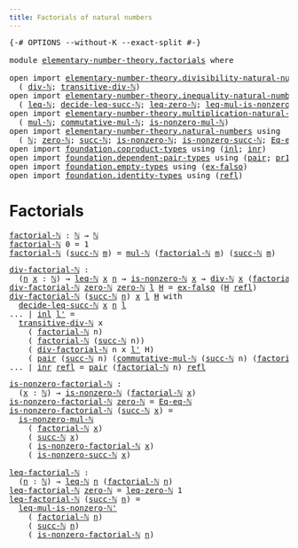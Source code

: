```yaml
---
title: Factorials of natural numbers
---
```


<pre class="Agda"><a id="55" class="Symbol">{-#</a> <a id="59" class="Keyword">OPTIONS</a> <a id="67" class="Pragma">--without-K</a> <a id="79" class="Pragma">--exact-split</a> <a id="93" class="Symbol">#-}</a>

<a id="98" class="Keyword">module</a> <a id="105" href="elementary-number-theory.factorials.html" class="Module">elementary-number-theory.factorials</a> <a id="141" class="Keyword">where</a>

<a id="148" class="Keyword">open</a> <a id="153" class="Keyword">import</a> <a id="160" href="elementary-number-theory.divisibility-natural-numbers.html" class="Module">elementary-number-theory.divisibility-natural-numbers</a> <a id="214" class="Keyword">using</a>
  <a id="222" class="Symbol">(</a> <a id="224" href="elementary-number-theory.divisibility-natural-numbers.html#1608" class="Function">div-ℕ</a><a id="229" class="Symbol">;</a> <a id="231" href="elementary-number-theory.divisibility-natural-numbers.html#5591" class="Function">transitive-div-ℕ</a><a id="247" class="Symbol">)</a>
<a id="249" class="Keyword">open</a> <a id="254" class="Keyword">import</a> <a id="261" href="elementary-number-theory.inequality-natural-numbers.html" class="Module">elementary-number-theory.inequality-natural-numbers</a> <a id="313" class="Keyword">using</a>
  <a id="321" class="Symbol">(</a> <a id="323" href="elementary-number-theory.inequality-natural-numbers.html#1662" class="Function">leq-ℕ</a><a id="328" class="Symbol">;</a> <a id="330" href="elementary-number-theory.inequality-natural-numbers.html#3626" class="Function">decide-leq-succ-ℕ</a><a id="347" class="Symbol">;</a> <a id="349" href="elementary-number-theory.inequality-natural-numbers.html#2294" class="Function">leq-zero-ℕ</a><a id="359" class="Symbol">;</a> <a id="361" href="elementary-number-theory.inequality-natural-numbers.html#7937" class="Function">leq-mul-is-nonzero-ℕ&#39;</a><a id="382" class="Symbol">)</a>
<a id="384" class="Keyword">open</a> <a id="389" class="Keyword">import</a> <a id="396" href="elementary-number-theory.multiplication-natural-numbers.html" class="Module">elementary-number-theory.multiplication-natural-numbers</a> <a id="452" class="Keyword">using</a>
  <a id="460" class="Symbol">(</a> <a id="462" href="elementary-number-theory.multiplication-natural-numbers.html#1286" class="Function">mul-ℕ</a><a id="467" class="Symbol">;</a> <a id="469" href="elementary-number-theory.multiplication-natural-numbers.html#3073" class="Function">commutative-mul-ℕ</a><a id="486" class="Symbol">;</a> <a id="488" href="elementary-number-theory.multiplication-natural-numbers.html#6489" class="Function">is-nonzero-mul-ℕ</a><a id="504" class="Symbol">)</a>
<a id="506" class="Keyword">open</a> <a id="511" class="Keyword">import</a> <a id="518" href="elementary-number-theory.natural-numbers.html" class="Module">elementary-number-theory.natural-numbers</a> <a id="559" class="Keyword">using</a>
  <a id="567" class="Symbol">(</a> <a id="569" href="elementary-number-theory.natural-numbers.html#1530" class="Datatype">ℕ</a><a id="570" class="Symbol">;</a> <a id="572" href="elementary-number-theory.natural-numbers.html#1551" class="InductiveConstructor">zero-ℕ</a><a id="578" class="Symbol">;</a> <a id="580" href="elementary-number-theory.natural-numbers.html#1564" class="InductiveConstructor">succ-ℕ</a><a id="586" class="Symbol">;</a> <a id="588" href="elementary-number-theory.natural-numbers.html#2011" class="Function">is-nonzero-ℕ</a><a id="600" class="Symbol">;</a> <a id="602" href="elementary-number-theory.natural-numbers.html#2875" class="Function">is-nonzero-succ-ℕ</a><a id="619" class="Symbol">;</a> <a id="621" href="elementary-number-theory.natural-numbers.html#4153" class="Function">Eq-eq-ℕ</a><a id="628" class="Symbol">)</a>
<a id="630" class="Keyword">open</a> <a id="635" class="Keyword">import</a> <a id="642" href="foundation.coproduct-types.html" class="Module">foundation.coproduct-types</a> <a id="669" class="Keyword">using</a> <a id="675" class="Symbol">(</a><a id="676" href="foundation.coproduct-types.html#1250" class="InductiveConstructor">inl</a><a id="679" class="Symbol">;</a> <a id="681" href="foundation.coproduct-types.html#1268" class="InductiveConstructor">inr</a><a id="684" class="Symbol">)</a>
<a id="686" class="Keyword">open</a> <a id="691" class="Keyword">import</a> <a id="698" href="foundation.dependent-pair-types.html" class="Module">foundation.dependent-pair-types</a> <a id="730" class="Keyword">using</a> <a id="736" class="Symbol">(</a><a id="737" href="foundation-core.dependent-pair-types.html#588" class="InductiveConstructor">pair</a><a id="741" class="Symbol">;</a> <a id="743" href="foundation-core.dependent-pair-types.html#605" class="Field">pr1</a><a id="746" class="Symbol">;</a> <a id="748" href="foundation-core.dependent-pair-types.html#617" class="Field">pr2</a><a id="751" class="Symbol">)</a>
<a id="753" class="Keyword">open</a> <a id="758" class="Keyword">import</a> <a id="765" href="foundation.empty-types.html" class="Module">foundation.empty-types</a> <a id="788" class="Keyword">using</a> <a id="794" class="Symbol">(</a><a id="795" href="foundation-core.empty-types.html#1160" class="Function">ex-falso</a><a id="803" class="Symbol">)</a>
<a id="805" class="Keyword">open</a> <a id="810" class="Keyword">import</a> <a id="817" href="foundation.identity-types.html" class="Module">foundation.identity-types</a> <a id="843" class="Keyword">using</a> <a id="849" class="Symbol">(</a><a id="850" href="foundation-core.identity-types.html#1820" class="InductiveConstructor">refl</a><a id="854" class="Symbol">)</a>
</pre>
# Factorials

<pre class="Agda"><a id="factorial-ℕ"></a><a id="883" href="elementary-number-theory.factorials.html#883" class="Function">factorial-ℕ</a> <a id="895" class="Symbol">:</a> <a id="897" href="elementary-number-theory.natural-numbers.html#1530" class="Datatype">ℕ</a> <a id="899" class="Symbol">→</a> <a id="901" href="elementary-number-theory.natural-numbers.html#1530" class="Datatype">ℕ</a>
<a id="903" href="elementary-number-theory.factorials.html#883" class="Function">factorial-ℕ</a> <a id="915" class="Number">0</a> <a id="917" class="Symbol">=</a> <a id="919" class="Number">1</a>
<a id="921" href="elementary-number-theory.factorials.html#883" class="Function">factorial-ℕ</a> <a id="933" class="Symbol">(</a><a id="934" href="elementary-number-theory.natural-numbers.html#1564" class="InductiveConstructor">succ-ℕ</a> <a id="941" href="elementary-number-theory.factorials.html#941" class="Bound">m</a><a id="942" class="Symbol">)</a> <a id="944" class="Symbol">=</a> <a id="946" href="elementary-number-theory.multiplication-natural-numbers.html#1286" class="Function">mul-ℕ</a> <a id="952" class="Symbol">(</a><a id="953" href="elementary-number-theory.factorials.html#883" class="Function">factorial-ℕ</a> <a id="965" href="elementary-number-theory.factorials.html#941" class="Bound">m</a><a id="966" class="Symbol">)</a> <a id="968" class="Symbol">(</a><a id="969" href="elementary-number-theory.natural-numbers.html#1564" class="InductiveConstructor">succ-ℕ</a> <a id="976" href="elementary-number-theory.factorials.html#941" class="Bound">m</a><a id="977" class="Symbol">)</a>
</pre>
<pre class="Agda"><a id="div-factorial-ℕ"></a><a id="992" href="elementary-number-theory.factorials.html#992" class="Function">div-factorial-ℕ</a> <a id="1008" class="Symbol">:</a>
  <a id="1012" class="Symbol">(</a><a id="1013" href="elementary-number-theory.factorials.html#1013" class="Bound">n</a> <a id="1015" href="elementary-number-theory.factorials.html#1015" class="Bound">x</a> <a id="1017" class="Symbol">:</a> <a id="1019" href="elementary-number-theory.natural-numbers.html#1530" class="Datatype">ℕ</a><a id="1020" class="Symbol">)</a> <a id="1022" class="Symbol">→</a> <a id="1024" href="elementary-number-theory.inequality-natural-numbers.html#1662" class="Function">leq-ℕ</a> <a id="1030" href="elementary-number-theory.factorials.html#1015" class="Bound">x</a> <a id="1032" href="elementary-number-theory.factorials.html#1013" class="Bound">n</a> <a id="1034" class="Symbol">→</a> <a id="1036" href="elementary-number-theory.natural-numbers.html#2011" class="Function">is-nonzero-ℕ</a> <a id="1049" href="elementary-number-theory.factorials.html#1015" class="Bound">x</a> <a id="1051" class="Symbol">→</a> <a id="1053" href="elementary-number-theory.divisibility-natural-numbers.html#1608" class="Function">div-ℕ</a> <a id="1059" href="elementary-number-theory.factorials.html#1015" class="Bound">x</a> <a id="1061" class="Symbol">(</a><a id="1062" href="elementary-number-theory.factorials.html#883" class="Function">factorial-ℕ</a> <a id="1074" href="elementary-number-theory.factorials.html#1013" class="Bound">n</a><a id="1075" class="Symbol">)</a>
<a id="1077" href="elementary-number-theory.factorials.html#992" class="Function">div-factorial-ℕ</a> <a id="1093" href="elementary-number-theory.natural-numbers.html#1551" class="InductiveConstructor">zero-ℕ</a> <a id="1100" href="elementary-number-theory.natural-numbers.html#1551" class="InductiveConstructor">zero-ℕ</a> <a id="1107" href="elementary-number-theory.factorials.html#1107" class="Bound">l</a> <a id="1109" href="elementary-number-theory.factorials.html#1109" class="Bound">H</a> <a id="1111" class="Symbol">=</a> <a id="1113" href="foundation-core.empty-types.html#1160" class="Function">ex-falso</a> <a id="1122" class="Symbol">(</a><a id="1123" href="elementary-number-theory.factorials.html#1109" class="Bound">H</a> <a id="1125" href="foundation-core.identity-types.html#1820" class="InductiveConstructor">refl</a><a id="1129" class="Symbol">)</a>
<a id="1131" href="elementary-number-theory.factorials.html#992" class="Function">div-factorial-ℕ</a> <a id="1147" class="Symbol">(</a><a id="1148" href="elementary-number-theory.natural-numbers.html#1564" class="InductiveConstructor">succ-ℕ</a> <a id="1155" href="elementary-number-theory.factorials.html#1155" class="Bound">n</a><a id="1156" class="Symbol">)</a> <a id="1158" href="elementary-number-theory.factorials.html#1158" class="Bound">x</a> <a id="1160" href="elementary-number-theory.factorials.html#1160" class="Bound">l</a> <a id="1162" href="elementary-number-theory.factorials.html#1162" class="Bound">H</a> <a id="1164" class="Keyword">with</a>
  <a id="1171" href="elementary-number-theory.inequality-natural-numbers.html#3626" class="Function">decide-leq-succ-ℕ</a> <a id="1189" href="elementary-number-theory.factorials.html#1158" class="Bound">x</a> <a id="1191" href="elementary-number-theory.factorials.html#1155" class="Bound">n</a> <a id="1193" href="elementary-number-theory.factorials.html#1160" class="Bound">l</a>
<a id="1195" class="Symbol">...</a> <a id="1199" class="Symbol">|</a> <a id="1201" href="foundation.coproduct-types.html#1250" class="InductiveConstructor">inl</a> <a id="1205" href="elementary-number-theory.factorials.html#1205" class="Bound">l&#39;</a> <a id="1208" class="Symbol">=</a>
  <a id="1212" href="elementary-number-theory.divisibility-natural-numbers.html#5591" class="Function">transitive-div-ℕ</a> <a id="1229" class="Bound">x</a>
    <a id="1235" class="Symbol">(</a> <a id="1237" href="elementary-number-theory.factorials.html#883" class="Function">factorial-ℕ</a> <a id="1249" class="Bound">n</a><a id="1250" class="Symbol">)</a>
    <a id="1256" class="Symbol">(</a> <a id="1258" href="elementary-number-theory.factorials.html#883" class="Function">factorial-ℕ</a> <a id="1270" class="Symbol">(</a><a id="1271" href="elementary-number-theory.natural-numbers.html#1564" class="InductiveConstructor">succ-ℕ</a> <a id="1278" class="Bound">n</a><a id="1279" class="Symbol">))</a>
    <a id="1286" class="Symbol">(</a> <a id="1288" href="elementary-number-theory.factorials.html#992" class="Function">div-factorial-ℕ</a> <a id="1304" class="Bound">n</a> <a id="1306" class="Bound">x</a> <a id="1308" href="elementary-number-theory.factorials.html#1205" class="Bound">l&#39;</a> <a id="1311" class="Bound">H</a><a id="1312" class="Symbol">)</a>
    <a id="1318" class="Symbol">(</a> <a id="1320" href="foundation-core.dependent-pair-types.html#588" class="InductiveConstructor">pair</a> <a id="1325" class="Symbol">(</a><a id="1326" href="elementary-number-theory.natural-numbers.html#1564" class="InductiveConstructor">succ-ℕ</a> <a id="1333" class="Bound">n</a><a id="1334" class="Symbol">)</a> <a id="1336" class="Symbol">(</a><a id="1337" href="elementary-number-theory.multiplication-natural-numbers.html#3073" class="Function">commutative-mul-ℕ</a> <a id="1355" class="Symbol">(</a><a id="1356" href="elementary-number-theory.natural-numbers.html#1564" class="InductiveConstructor">succ-ℕ</a> <a id="1363" class="Bound">n</a><a id="1364" class="Symbol">)</a> <a id="1366" class="Symbol">(</a><a id="1367" href="elementary-number-theory.factorials.html#883" class="Function">factorial-ℕ</a> <a id="1379" class="Bound">n</a><a id="1380" class="Symbol">)))</a>
<a id="1384" class="Symbol">...</a> <a id="1388" class="Symbol">|</a> <a id="1390" href="foundation.coproduct-types.html#1268" class="InductiveConstructor">inr</a> <a id="1394" href="foundation-core.identity-types.html#1820" class="InductiveConstructor">refl</a> <a id="1399" class="Symbol">=</a> <a id="1401" href="foundation-core.dependent-pair-types.html#588" class="InductiveConstructor">pair</a> <a id="1406" class="Symbol">(</a><a id="1407" href="elementary-number-theory.factorials.html#883" class="Function">factorial-ℕ</a> <a id="1419" class="Bound">n</a><a id="1420" class="Symbol">)</a> <a id="1422" href="foundation-core.identity-types.html#1820" class="InductiveConstructor">refl</a>
</pre>
<pre class="Agda"><a id="is-nonzero-factorial-ℕ"></a><a id="1440" href="elementary-number-theory.factorials.html#1440" class="Function">is-nonzero-factorial-ℕ</a> <a id="1463" class="Symbol">:</a>
  <a id="1467" class="Symbol">(</a><a id="1468" href="elementary-number-theory.factorials.html#1468" class="Bound">x</a> <a id="1470" class="Symbol">:</a> <a id="1472" href="elementary-number-theory.natural-numbers.html#1530" class="Datatype">ℕ</a><a id="1473" class="Symbol">)</a> <a id="1475" class="Symbol">→</a> <a id="1477" href="elementary-number-theory.natural-numbers.html#2011" class="Function">is-nonzero-ℕ</a> <a id="1490" class="Symbol">(</a><a id="1491" href="elementary-number-theory.factorials.html#883" class="Function">factorial-ℕ</a> <a id="1503" href="elementary-number-theory.factorials.html#1468" class="Bound">x</a><a id="1504" class="Symbol">)</a>
<a id="1506" href="elementary-number-theory.factorials.html#1440" class="Function">is-nonzero-factorial-ℕ</a> <a id="1529" href="elementary-number-theory.natural-numbers.html#1551" class="InductiveConstructor">zero-ℕ</a> <a id="1536" class="Symbol">=</a> <a id="1538" href="elementary-number-theory.natural-numbers.html#4153" class="Function">Eq-eq-ℕ</a>
<a id="1546" href="elementary-number-theory.factorials.html#1440" class="Function">is-nonzero-factorial-ℕ</a> <a id="1569" class="Symbol">(</a><a id="1570" href="elementary-number-theory.natural-numbers.html#1564" class="InductiveConstructor">succ-ℕ</a> <a id="1577" href="elementary-number-theory.factorials.html#1577" class="Bound">x</a><a id="1578" class="Symbol">)</a> <a id="1580" class="Symbol">=</a>
  <a id="1584" href="elementary-number-theory.multiplication-natural-numbers.html#6489" class="Function">is-nonzero-mul-ℕ</a>
    <a id="1605" class="Symbol">(</a> <a id="1607" href="elementary-number-theory.factorials.html#883" class="Function">factorial-ℕ</a> <a id="1619" href="elementary-number-theory.factorials.html#1577" class="Bound">x</a><a id="1620" class="Symbol">)</a>
    <a id="1626" class="Symbol">(</a> <a id="1628" href="elementary-number-theory.natural-numbers.html#1564" class="InductiveConstructor">succ-ℕ</a> <a id="1635" href="elementary-number-theory.factorials.html#1577" class="Bound">x</a><a id="1636" class="Symbol">)</a>
    <a id="1642" class="Symbol">(</a> <a id="1644" href="elementary-number-theory.factorials.html#1440" class="Function">is-nonzero-factorial-ℕ</a> <a id="1667" href="elementary-number-theory.factorials.html#1577" class="Bound">x</a><a id="1668" class="Symbol">)</a>
    <a id="1674" class="Symbol">(</a> <a id="1676" href="elementary-number-theory.natural-numbers.html#2875" class="Function">is-nonzero-succ-ℕ</a> <a id="1694" href="elementary-number-theory.factorials.html#1577" class="Bound">x</a><a id="1695" class="Symbol">)</a>

<a id="leq-factorial-ℕ"></a><a id="1698" href="elementary-number-theory.factorials.html#1698" class="Function">leq-factorial-ℕ</a> <a id="1714" class="Symbol">:</a>
  <a id="1718" class="Symbol">(</a><a id="1719" href="elementary-number-theory.factorials.html#1719" class="Bound">n</a> <a id="1721" class="Symbol">:</a> <a id="1723" href="elementary-number-theory.natural-numbers.html#1530" class="Datatype">ℕ</a><a id="1724" class="Symbol">)</a> <a id="1726" class="Symbol">→</a> <a id="1728" href="elementary-number-theory.inequality-natural-numbers.html#1662" class="Function">leq-ℕ</a> <a id="1734" href="elementary-number-theory.factorials.html#1719" class="Bound">n</a> <a id="1736" class="Symbol">(</a><a id="1737" href="elementary-number-theory.factorials.html#883" class="Function">factorial-ℕ</a> <a id="1749" href="elementary-number-theory.factorials.html#1719" class="Bound">n</a><a id="1750" class="Symbol">)</a>
<a id="1752" href="elementary-number-theory.factorials.html#1698" class="Function">leq-factorial-ℕ</a> <a id="1768" href="elementary-number-theory.natural-numbers.html#1551" class="InductiveConstructor">zero-ℕ</a> <a id="1775" class="Symbol">=</a> <a id="1777" href="elementary-number-theory.inequality-natural-numbers.html#2294" class="Function">leq-zero-ℕ</a> <a id="1788" class="Number">1</a>
<a id="1790" href="elementary-number-theory.factorials.html#1698" class="Function">leq-factorial-ℕ</a> <a id="1806" class="Symbol">(</a><a id="1807" href="elementary-number-theory.natural-numbers.html#1564" class="InductiveConstructor">succ-ℕ</a> <a id="1814" href="elementary-number-theory.factorials.html#1814" class="Bound">n</a><a id="1815" class="Symbol">)</a> <a id="1817" class="Symbol">=</a>
  <a id="1821" href="elementary-number-theory.inequality-natural-numbers.html#7937" class="Function">leq-mul-is-nonzero-ℕ&#39;</a>
    <a id="1847" class="Symbol">(</a> <a id="1849" href="elementary-number-theory.factorials.html#883" class="Function">factorial-ℕ</a> <a id="1861" href="elementary-number-theory.factorials.html#1814" class="Bound">n</a><a id="1862" class="Symbol">)</a>
    <a id="1868" class="Symbol">(</a> <a id="1870" href="elementary-number-theory.natural-numbers.html#1564" class="InductiveConstructor">succ-ℕ</a> <a id="1877" href="elementary-number-theory.factorials.html#1814" class="Bound">n</a><a id="1878" class="Symbol">)</a>
    <a id="1884" class="Symbol">(</a> <a id="1886" href="elementary-number-theory.factorials.html#1440" class="Function">is-nonzero-factorial-ℕ</a> <a id="1909" href="elementary-number-theory.factorials.html#1814" class="Bound">n</a><a id="1910" class="Symbol">)</a>
</pre>